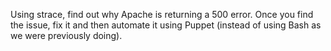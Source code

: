 Using strace, find out why Apache is returning a 500 error. Once you find the issue, fix it and then automate it using Puppet (instead of using Bash as we were previously doing).